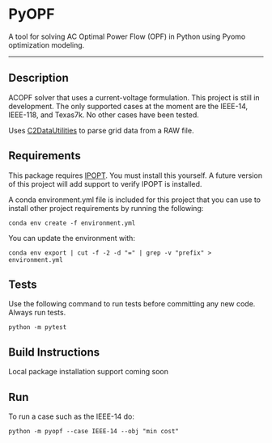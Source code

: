# PyOPF

A tool for solving AC Optimal Power Flow (OPF) in Python using Pyomo optimization modeling. 

---

## Description

ACOPF solver that uses a current-voltage formulation. This project is still in development. The only supported cases at 
the moment are the IEEE-14, IEEE-118, and Texas7k. No other cases have been tested. 

Uses [C2DataUtilities](https://github.com/jesseholzerpnnl/C2DataUtilities/) to parse grid data from a RAW file.

## Requirements

This package requires [IPOPT](https://github.com/coin-or/Ipopt). You must install this yourself. A future version of 
this project will add support to verify IPOPT is installed.

A conda environment.yml file is included for this project that you can use to install other project requirements by
running the following:

```
conda env create -f environment.yml
```

You can update the environment with:
```
conda env export | cut -f -2 -d "=" | grep -v "prefix" > environment.yml
```

## Tests
Use the following command to run tests before committing any new code. Always run tests.
```
python -m pytest
```

## Build Instructions

Local package installation support coming soon

##  Run

To run a case such as the IEEE-14 do:
```
python -m pyopf --case IEEE-14 --obj "min cost"
```